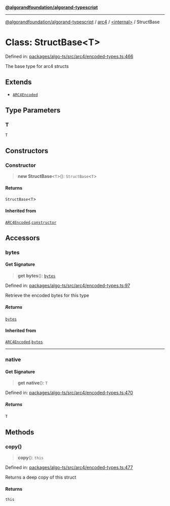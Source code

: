 [**@algorandfoundation/algorand-typescript**](../../../README.md)

***

[@algorandfoundation/algorand-typescript](../../../README.md) / [arc4](../../README.md) / [\<internal\>](../README.md) / StructBase

# Class: StructBase\<T\>

Defined in: [packages/algo-ts/src/arc4/encoded-types.ts:466](https://github.com/algorandfoundation/puya-ts/blob/main/packages/algo-ts/src/arc4/encoded-types.ts#L466)

The base type for arc4 structs

## Extends

- [`ARC4Encoded`](../../classes/ARC4Encoded.md)

## Type Parameters

### T

`T`

## Constructors

### Constructor

> **new StructBase**\<`T`\>(): `StructBase`\<`T`\>

#### Returns

`StructBase`\<`T`\>

#### Inherited from

[`ARC4Encoded`](../../classes/ARC4Encoded.md).[`constructor`](../../classes/ARC4Encoded.md#constructor)

## Accessors

### bytes

#### Get Signature

> **get** **bytes**(): [`bytes`](../../../index/type-aliases/bytes.md)

Defined in: [packages/algo-ts/src/arc4/encoded-types.ts:97](https://github.com/algorandfoundation/puya-ts/blob/main/packages/algo-ts/src/arc4/encoded-types.ts#L97)

Retrieve the encoded bytes for this type

##### Returns

[`bytes`](../../../index/type-aliases/bytes.md)

#### Inherited from

[`ARC4Encoded`](../../classes/ARC4Encoded.md).[`bytes`](../../classes/ARC4Encoded.md#bytes)

***

### native

#### Get Signature

> **get** **native**(): `T`

Defined in: [packages/algo-ts/src/arc4/encoded-types.ts:470](https://github.com/algorandfoundation/puya-ts/blob/main/packages/algo-ts/src/arc4/encoded-types.ts#L470)

##### Returns

`T`

## Methods

### copy()

> **copy**(): `this`

Defined in: [packages/algo-ts/src/arc4/encoded-types.ts:477](https://github.com/algorandfoundation/puya-ts/blob/main/packages/algo-ts/src/arc4/encoded-types.ts#L477)

Returns a deep copy of this struct

#### Returns

`this`
